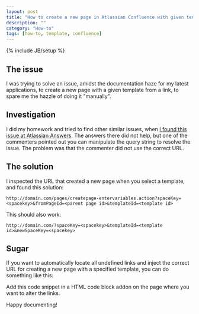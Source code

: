 ```yaml
---
layout: post
title: "How to create a new page in Atlassian Confluence with given template from a link"
description: ""
category: "How-to"
tags: [how-to, template, confluence]
---
```

{% include JB/setup %}
## The issue
I was trying to solve an issue, amidst the documentation haze for my latest applications, to create a new page with a given template from a link, to spare me the hazzle of doing it "manually".

## Investigation
I did my homework and tried to find other similar issues, when [I found this issue at Atlassian Answers](https://answers.atlassian.com/questions/80549/is-it-possible-to-link-to-a-not-already-created-undefined-page-in-confluence-from-an-external-site). The answers there did not help, but one of the commenters pointed out you can manipulate the query string to resolve the issue. The problem was that the commenter did not use the correct URL. 

## The solution

I inspected the URL that created a new page when you select a template, and found this solution:

    http://domain.com/pages/createpage-entervariables.action?spaceKey=<spacekey>&fromPageId=<parent page id>&templateId=<template id>

This should also work:

    http://domain.com/?spaceKey=<spacekey>&templateId=<template id>&newSpaceKey=<spacekey>


## Sugar

If you want to automatically locate all undefined links and inject the correct URL for creating a new page with a specified template, you can do something like this:

<script src="https://gist.github.com/phun-ky/78fc3e243527b01bec59.js"></script>

Add this code snippet in a HTML code block addon on the page where you want to alter the links.


Happy documenting!